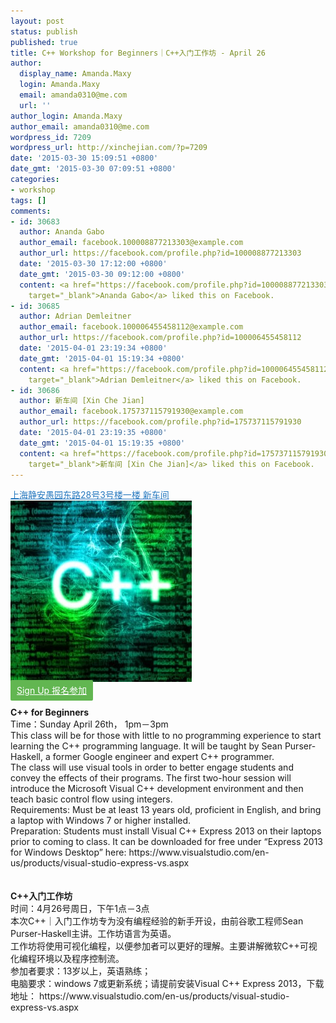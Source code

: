```yaml
---
layout: post
status: publish
published: true
title: C++ Workshop for Beginners｜C++入门工作坊 - April 26
author:
  display_name: Amanda.Maxy
  login: Amanda.Maxy
  email: amanda0310@me.com
  url: ''
author_login: Amanda.Maxy
author_email: amanda0310@me.com
wordpress_id: 7209
wordpress_url: http://xinchejian.com/?p=7209
date: '2015-03-30 15:09:51 +0800'
date_gmt: '2015-03-30 07:09:51 +0800'
categories:
- workshop
tags: []
comments:
- id: 30683
  author: Ananda Gabo
  author_email: facebook.100008877213303@example.com
  author_url: https://facebook.com/profile.php?id=100008877213303
  date: '2015-03-30 17:12:00 +0800'
  date_gmt: '2015-03-30 09:12:00 +0800'
  content: <a href="https://facebook.com/profile.php?id=100008877213303"
    target="_blank">Ananda Gabo</a> liked this on Facebook.
- id: 30685
  author: Adrian Demleitner
  author_email: facebook.100006455458112@example.com
  author_url: https://facebook.com/profile.php?id=100006455458112
  date: '2015-04-01 23:19:34 +0800'
  date_gmt: '2015-04-01 15:19:34 +0800'
  content: <a href="https://facebook.com/profile.php?id=100006455458112"
    target="_blank">Adrian Demleitner</a> liked this on Facebook.
- id: 30686
  author: 新车间 [Xin Che Jian]
  author_email: facebook.175737115791930@example.com
  author_url: https://facebook.com/profile.php?id=175737115791930
  date: '2015-04-01 23:19:35 +0800'
  date_gmt: '2015-04-01 15:19:35 +0800'
  content: <a href="https://facebook.com/profile.php?id=175737115791930"
    target="_blank">新车间 [Xin Che Jian]</a> liked this on Facebook.
---
```

<p><a style="color: #2578bf;" href="http://xinchejian.huodongxing.com/event/map/5244063275800" target="_blank">上海静安愚园东路28号3号楼一楼 新车间</a><br />
<a href="/uploads/2015/03/dynamic.jpg"><img src="/uploads/2015/03/dynamic-290x290.jpg" alt="dynamic" width="290" height="290" class="aligncenter size-thumbnail wp-image-7210" /></a><br />
<a style="background-color:#62b651;color:white;border-radius:2px;cursor:pointer;font-size:14px;padding:8px 10px;" href="http://www.huodongxing.com/event/1275703940200" target="_blank" title="立即报名">Sign Up 报名参加</a><br />
<!--:en--><br />
<strong>C++ for Beginners</strong><br />
Time：Sunday April 26th， 1pm－3pm<br />
This class will be for those with little to no programming experience to start learning the C++ programming language. It will be taught by Sean Purser-Haskell, a former Google engineer and expert C++ programmer.<br />
The class will use visual tools in order to better engage students and convey the effects of their programs. The first two-hour session will introduce the Microsoft Visual C++ development environment and then teach basic control flow using integers.<br />
Requirements: Must be at least 13 years old, proficient in English, and bring a laptop with Windows 7 or higher installed.<br />
Preparation: Students must install Visual C++ Express 2013 on their laptops prior to coming to class. It can be downloaded for free under &ldquo;Express 2013 for Windows Desktop&rdquo; here: https://www.visualstudio.com/en-us/products/visual-studio-express-vs.aspx<br />
<!--:--><br />
<!--:zh--><br />
<strong>C++入门工作坊</strong><br />
时间：4月26号周日，下午1点－3点<br />
本次C++｜入门工作坊专为没有编程经验的新手开设，由前谷歌工程师Sean Purser-Haskell主讲。工作坊语言为英语。<br />
工作坊将使用可视化编程，以便参加者可以更好的理解。主要讲解微软C++可视化编程环境以及程序控制流。<br />
参加者要求：13岁以上，英语熟练；<br />
电脑要求：windows 7或更新系统；请提前安装Visual C++ Express 2013，下载地址： https://www.visualstudio.com/en-us/products/visual-studio-express-vs.aspx<br />
<!--:--></p>
